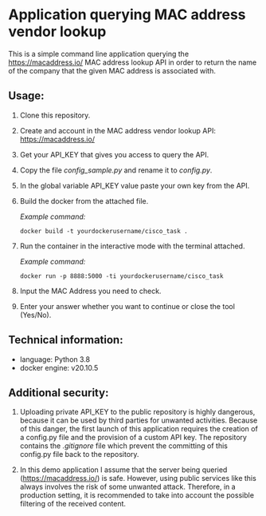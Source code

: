 # Application querying MAC address vendor lookup

This is a simple command line application querying the https://macaddress.io/ MAC address lookup API
in order to return the name of the company that the given MAC address is associated with.

## Usage:

1. Clone this repository.
2. Create and account in the MAC address vendor lookup API:  https://macaddress.io/
3. Get your API_KEY that gives you access to query the API.
4. Copy the file *config_sample.py* and rename it to *config.py*.
5. In the global variable API_KEY value paste your own key from the API.
6. Build the docker from the attached file.

    _Example command:_
    
    <code>docker build -t yourdockerusername/cisco_task . </code>

7. Run the container in the interactive mode with the terminal attached. 

    _Example command:_
                        
    <code>docker run -p 8888:5000 -ti  yourdockerusername/cisco_task </code>
    
8. Input the MAC Address you need to check.
9. Enter your answer whether you want to continue or close the tool (Yes/No).


## Technical information:
* language: Python 3.8
* docker engine: v20.10.5

## Additional security:
1. Uploading private API_KEY to the public repository is highly dangerous, 
because it can be used by third parties for unwanted activities.
Because of this danger, the first launch of this application requires 
the creation of a config.py file and the provision of a custom API key.
The repository contains the *.gitignore* file which prevent the committing 
of this config.py file back to the repository.

2. In this demo application I assume that the server being queried 
(https://macaddress.io/) is safe. However, using public services like this
always involves the risk of some unwanted attack. Therefore, in a production setting, 
it is recommended to take into account the possible filtering of the received content.